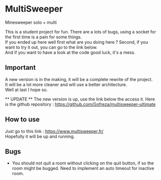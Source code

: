 # MultiSweeper
Minesweeper solo + multi

This is a student project for fun. There are a lots of bugs, using a socket for the first time is a pain for some things. <br>
If you ended up here well first what are you doing here ? Second, if you want to try it out, you can go to the link below. <br>
And if you want to have a look at the code good luck, it's a mess. <br>

## Important

A new version is in the making, it will be a complete rewrite of the project. <br>
It will be a lot more cleaner and will use a better architecture. <br>
Well at last I hope so. <br>

** UPDATE **
The new version is up, use the link below the access it.
Here is the github repository :
https://github.com/Gofreza/multisweeper-ultimate

## How to use

Just go to this link :
https://www.multisweeper.fr/ <br>
Hopefully it will be up and running.

## Bugs

 - You should not quit a room without clicking on the quit button, if so the room might be bugged. Need to implement an auto timeout for inactive room.

